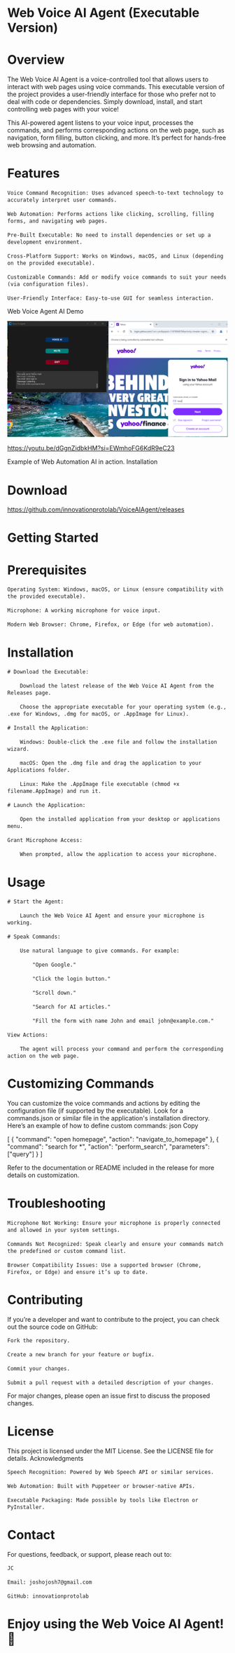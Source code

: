 # Web Voice AI Agent (Executable Version)
# Overview

The Web Voice AI Agent is a voice-controlled tool that allows users to interact with web pages using voice commands. This executable version of the project provides a user-friendly interface for those who prefer not to deal with code or dependencies. Simply download, install, and start controlling web pages with your voice!

This AI-powered agent listens to your voice input, processes the commands, and performs corresponding actions on the web page, such as navigation, form filling, button clicking, and more. It’s perfect for hands-free web browsing and automation.
# Features

    Voice Command Recognition: Uses advanced speech-to-text technology to accurately interpret user commands.

    Web Automation: Performs actions like clicking, scrolling, filling forms, and navigating web pages.

    Pre-Built Executable: No need to install dependencies or set up a development environment.

    Cross-Platform Support: Works on Windows, macOS, and Linux (depending on the provided executable).

    Customizable Commands: Add or modify voice commands to suit your needs (via configuration files).

    User-Friendly Interface: Easy-to-use GUI for seamless interaction.
    
    


Web Voice Agent AI Demo

![Web Voice Agent Demo](VoiceAgentAI.PNG)

https://youtu.be/dGgnZidbkHM?si=EWmhoFG6KdR9eC23

Example of Web Automation AI in action.
Installation

# Download

https://github.com/innovationprotolab/VoiceAIAgent/releases




# Getting Started
# Prerequisites

    Operating System: Windows, macOS, or Linux (ensure compatibility with the provided executable).

    Microphone: A working microphone for voice input.

    Modern Web Browser: Chrome, Firefox, or Edge (for web automation).

# Installation

    # Download the Executable:

        Download the latest release of the Web Voice AI Agent from the Releases page.

        Choose the appropriate executable for your operating system (e.g., .exe for Windows, .dmg for macOS, or .AppImage for Linux).

    # Install the Application:

        Windows: Double-click the .exe file and follow the installation wizard.

        macOS: Open the .dmg file and drag the application to your Applications folder.

        Linux: Make the .AppImage file executable (chmod +x filename.AppImage) and run it.

    # Launch the Application:

        Open the installed application from your desktop or applications menu.

    Grant Microphone Access:

        When prompted, allow the application to access your microphone.

# Usage

    # Start the Agent:

        Launch the Web Voice AI Agent and ensure your microphone is working.

    # Speak Commands:

        Use natural language to give commands. For example:

            "Open Google."

            "Click the login button."

            "Scroll down."

            "Search for AI articles."

            "Fill the form with name John and email john@example.com."

    View Actions:

        The agent will process your command and perform the corresponding action on the web page.

# Customizing Commands

You can customize the voice commands and actions by editing the configuration file (if supported by the executable). Look for a commands.json or similar file in the application's installation directory. Here’s an example of how to define custom commands:
json
Copy

[
  {
    "command": "open homepage",
    "action": "navigate_to_homepage"
  },
  {
    "command": "search for *",
    "action": "perform_search",
    "parameters": ["query"]
  }
]

Refer to the documentation or README included in the release for more details on customization.
# Troubleshooting

    Microphone Not Working: Ensure your microphone is properly connected and allowed in your system settings.

    Commands Not Recognized: Speak clearly and ensure your commands match the predefined or custom command list.

    Browser Compatibility Issues: Use a supported browser (Chrome, Firefox, or Edge) and ensure it’s up to date.

# Contributing

If you’re a developer and want to contribute to the project, you can check out the source code on GitHub:

    Fork the repository.

    Create a new branch for your feature or bugfix.

    Commit your changes.

    Submit a pull request with a detailed description of your changes.

For major changes, please open an issue first to discuss the proposed changes.
# License

This project is licensed under the MIT License. See the LICENSE file for details.
Acknowledgments

    Speech Recognition: Powered by Web Speech API or similar services.

    Web Automation: Built with Puppeteer or browser-native APIs.

    Executable Packaging: Made possible by tools like Electron or PyInstaller.

# Contact

For questions, feedback, or support, please reach out to:

    JC

    Email: joshojosh7@gmail.com

    GitHub: innovationprotolab

# Enjoy using the Web Voice AI Agent! 🚀

